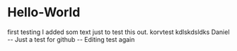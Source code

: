 # Hello-World
first testing
I added som text just to test this out.
korvtest
kdlskdsldks
Daniel
-- Just a test for github
-- Editing test again

